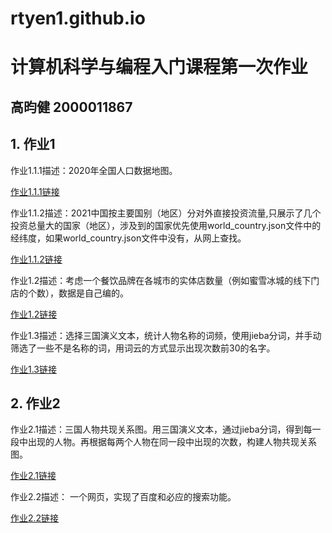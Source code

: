 # rtyen1.github.io
# 计算机科学与编程入门课程第一次作业
## 高昀健 2000011867 
## 1. 作业1
作业1.1.1描述：2020年全国人口数据地图。

[作业1.1.1链接](https://rtyen1.github.io/全国人口数据地图2020_map.html)

作业1.1.2描述：2021中国按主要国别（地区）分对外直接投资流量,只展示了几个投资总量大的国家（地区），涉及到的国家优先使用world_country.json文件中的经纬度，如果world_country.json文件中没有，从网上查找。

[作业1.1.2链接](https://rtyen1.github.io/2021中国按主要国别（地区）分对外直接投资流量.html)

作业1.2描述：考虑一个餐饮品牌在各城市的实体店数量（例如蜜雪冰城的线下门店的个数），数据是自己编的。

[作业1.2链接](https://rtyen1.github.io/某品牌实体店数量.html)

作业1.3描述：选择三国演义文本，统计人物名称的词频，使用jieba分词，并手动筛选了一些不是名称的词，用词云的方式显示出现次数前30的名字。

[作业1.3链接](https://rtyen1.github.io/三国人物词频.html)

## 2. 作业2
作业2.1描述：三国人物共现关系图。用三国演义文本，通过jieba分词，得到每一段中出现的人物。再根据每两个人物在同一段中出现的次数，构建人物共现关系图。

[作业2.1链接](https://rtyen1.github.io/三国演义人物共现分析.html)

作业2.2描述： 一个网页，实现了百度和必应的搜索功能。

[作业2.2链接](https://rtyen1.github.io/搜索引擎.html)

